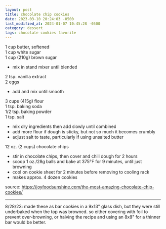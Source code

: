 ```yaml
---
layout: post
title: chocolate chip cookies
date: 2023-03-10 20:24:03 -0500
last_modified_at: 2024-01-07 10:45:28 -0500
category: dessert
tags: chocolate cookies favorite
---
```


1 cup butter, softened  
1 cup white sugar  
1 cup (210g) brown sugar  
* mix in stand mixer until blended

2 tsp. vanilla extract  
2 eggs  
* add and mix until smooth

3 cups (415g) flour  
1 tsp. baking soda  
1/2 tsp. baking powder  
1 tsp. salt  
* mix dry ingredients then add slowly until combined
* add more flour if dough is sticky, but not so much it becomes crumbly
* adjust salt to taste, particularly if using unsalted butter

12 oz. (2 cups) chocolate chips  
* stir in chocolate chips, then cover and chill dough for 2 hours
* scoop 1 oz./28g balls and bake at 375°F for 9 minutes, until just browning
* cool on cookie sheet for 2 minutes before removing to cooling rack
* makes approx. 4 dozen cookies

source: <https://joyfoodsunshine.com/the-most-amazing-chocolate-chip-cookies/>

---

8/28/23: made these as bar cookies in a 9x13" glass dish, but they were still underbaked when the
top was browned. so either covering with foil to prevent over-browning, or halving the recipe and
using an 8x8" for a thinner bar would be better.
